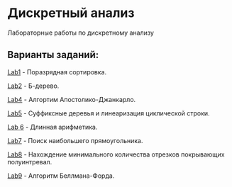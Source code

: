 # Дискретный анализ
Лабораторные работы по дискретному анализу
## Варианты заданий:
[Lab1](Lab1) - Поразрядная сортировка.

[Lab2](Lab2) - Б-дерево.

[Lab4](Lab4) - Алгортим Апостолико-Джанкарло.

[Lab5](Lab5) - Суффиксные деревья и линеаризация циклической строки.

[Lab 6](Lab6) - Длинная арифметика.

[Lab7](Lab7) - Поиск наибольшего прямоугольника.

[Lab8](Lab8) - Нахождение минимального количества отрезков покрывающих полуинтревал.

[Lab9](Lab9) - Алгоритм Беллмана-Форда.
